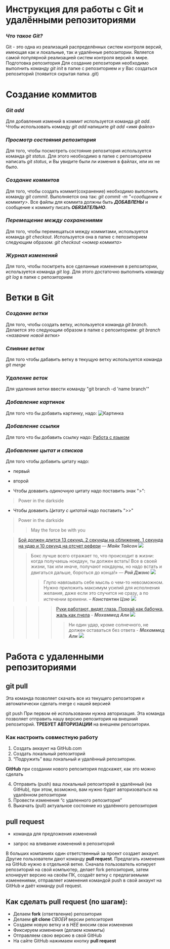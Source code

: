 
# Инструкция для работы с Git и удалёнными репозиториями

### ***Что такое Git?***
Git - это одна из реализаций распределённых систем контроля версий, имеющая как и локальные, так и удалённые репозитории. Является самой популярной реализацией систем контроля версий в мире.
Подготовка репозитория
Для создание репозитория необходимо выполнить команду *git init*  в папке с репозиторием и у Вас создаться репозиторий (появится скрытая папка .git)

# Создание коммитов

### ***Git add***
Для добавления измений в коммит используется команда *git add*. Чтобы использовать команду *git add* напишите *git add <имя файла>*

### ***Просмотр состояния репозитория***
Для того, чтобы посмотреть состояние репозитория используется команда *git status*. Для этого необходимо в папке с репозиторием написать *git status*, и Вы увидите были ли измения в файлах, или их не было.

### ***Создание коммитов***
Для того, чтобы создать коммит(сохранение) необходимо выполнить команду *git commit*. Выполняется она так: *git commit -m "<сообщение к коммиту>*. Все файлы для коммита должны быть ***ДОБАВЛЕНЫ*** и сообщение к коммиту писать ***ОБЯЗАТЕЛЬНО***.

### ***Перемещение между сохранениями***
Для того, чтобы перемещаться между коммитами, используется команда *git checkout*. Используется она в папке с пепозиторием следующим образом: *git checkout <номер коммита>*

### ***Журнал изменений***
Для того, чтобы посмтреть все сделанные изменения в репозитории, используется команда *git log*. Для этого достаточно выполнить команду *git log* в папке с репозиторием

# Ветки в Git

### ***Создание ветки***

Для того, чтобы создать ветку, используется команда *git branch*. Делается это следующим образом в папке с репозиторием: *git branch <название новой ветки>*

### ***Слияние веток***

Для того чтобы дабавить ветку в текущую ветку используется команда *git merge <name branch>*

### ***Удаление веток***
Для удаления ветки ввести команду "git branch -d 'name branch'"

### ***Добавление картинок***
Для того что бы добавить картинку, надо:
![Картинка](https://img2.akspic.ru/attachments/crops/4/8/6/7/17684/17684-gorodskoj_pejzazh-gorod-metropoliya-gorodskoj_rajon-noch-1366x768.jpg)

### ***Добавление ссылки***
Для того что бы добавить ссылку надо:
[Работа с языком](https://texterra.ru/blog/ischerpyvayushchaya-shpargalka-po-sintaksisu-razmetki-markdown-na-zametku-avtoram-veb-razrabotchikam.html)

### ***Добавление цытат и списков***
Для того чтобы добавить цитату надо:
* первый
- второй
* Чтобы довавить *одиночную* цитату надо поставить знак ">":
> Power in the darkside

* Чтобы довавить *Цитату с цитатой* надо поставить ">>"
> Power in the darkside
>>May the force be with you


>[Бой должен длится 13 секунд. 2 секунды на сближение, 1 секунда на удар и 10 секунд на отсчет рефери](https://i.mycdn.me/i?r=AzEPZsRbOZEKgBhR0XGMT1RkoYA0xpE-1Hidr3wfY57QjqaKTM5SRkZCeTgDn6uOyic) — ***Майк Тайсон***
![](https://i.mycdn.me/i?r=AzEPZsRbOZEKgBhR0XGMT1RkoYA0xpE-1Hidr3wfY57QjqaKTM5SRkZCeTgDn6uOyic)
>>Бокс лучше всего отражает то, что происходит в жизни: когда получаешь нокдаун, ты должен встать! Все в своей жизни, так или иначе, получают нокдауны, но надо встать и двигаться дальше, бороться до конца!» — ***Рой Джонс***
![](https://avatars.dzeninfra.ru/get-zen_doc/1852544/pub_5cffbe41f193e300ab59239f_5cffc1af70822600ac4e9fee/scale_1200)
>>>Глупо навязывать себе мысль о чем-то невозможном. Нужно приложить максимум усилий для исполнения желания, даже если это случится не сразу, а по истечении времени. – ***Константин Цзю***
![](https://img.championat.com/i/25/47/1612352547249119970.jpg)

>>>>[Руки работают, видят глаза. Порхай как бабочка, жаль как пчела](https://proactions.ru/media/uploads/2021/07/04/q3166p4b.jpg) - ***Мохаммед Али***
 ![](https://proactions.ru/media/uploads/2021/07/04/q3166p4b.jpg)
>>>>>Ни один удар, кроме солнечного, не должен оставаться без ответа - ***Мохаммед Али***
![](https://sun6-23.userapi.com/impf/63FKToqXOl_CmnaizPR0fpwHHrP1bh3NKhT70g/QzicVnNlfq4.jpg?size=604x604&quality=96&sign=c34d527754fe2064a1aa44fe77ff5e19&type=album)

# Работа с удаленными репозиториями
## **git pull**
Эта команда позволяет скачать все из текущего репозитория и автоматически сделать merge с нашей версией

git push
При первом её использовании нужна авторизация.
Эта команда позволяет отправить нашу версию репозитория на внешний репозиторий. **ТРЕБУЕТ АВТОРИЗАЦИИ** на внешнем репозитории.

### **Как настроить совместную работу**

1. Создать аккаунт на GitHub.com
2. Создать локальный репозиторий
3. “Подружить” ваш локальный и удалённый репозитории. 
    
**GitHub** при создании нового репозитория подскажет, как это можно сделать
    
4. Отправить (push) ваш локальный репозиторий в удалённый (на GitHub), при этом, возможно, вам нужно будет авторизоваться на удалённом репозитории
5. Провести изменения “с удаленного репозитория”
6. Выкачать (pull) актуальное состояние из удалённого репозитория

## **pull request**

- команда для предложения изменений 

- запрос на вливание изменений в репозиторий

В больших компаниях один ответственный за проект создает аккаунт. Другие пользователи дают команду **pull request**. Предлагать изменения на GitHub нужно в отдельной ветке. 
Сначала пользователь копирует репозиторий на свой компьютер, делает fork репозитория, затем клонирует версию на своём ПК, создаёт ветку с предлагаемыми изменениями, отправляет изменения командой push в свой аккаунт на GitHub и даёт команду pull request.

## Как сделать **pull request** (по шагам):

- Делаем **fork** (ответвление) репозитория
- Делаем **git clone** _СВОЕЙ_ версии репозитория
- Создаем новую ветку и в _НЕЕ_ вносим свои изменения
- Фиксируем изменения (делаем коммиты)
- Отправляем свою версию в свой GitHub
- На сайте GitHub нажимаем кнопку **pull request**

